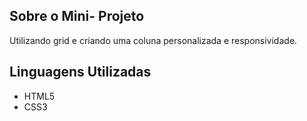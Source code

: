 
## Sobre o Mini- Projeto

Utilizando grid e criando uma coluna personalizada e responsividade.

## Linguagens Utilizadas

- HTML5
- CSS3